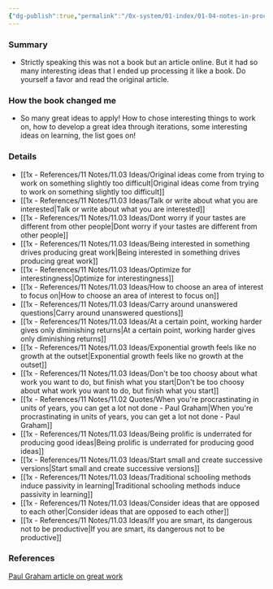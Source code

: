 ```yaml
---
{"dg-publish":true,"permalink":"/0x-system/01-index/01-04-notes-in-process/how-to-do-great-work-paul-graham/","title":"How to Do Great Work - Paul Graham","created":"2024-10-08T22:24:34.260+03:00","updated":"2024-10-13T08:49:34.757+03:00"}
---
```



### Summary
- Strictly speaking this was not a book but an article online. But it had so many interesting ideas that I ended up processing it like a book. Do yourself a favor and read the original article.

### How the book changed me
- So many great ideas to apply! How to chose interesting things to work on, how to develop a great idea through iterations, some interesting ideas on learning, the list goes on!

### Details
- [[1x - References/11 Notes/11.03 Ideas/Original ideas come from trying to work on something slightly too difficult\|Original ideas come from trying to work on something slightly too difficult]]
- [[1x - References/11 Notes/11.03 Ideas/Talk or write about what you are interested\|Talk or write about what you are interested]]
- [[1x - References/11 Notes/11.03 Ideas/Dont worry if your tastes are different from other people\|Dont worry if your tastes are different from other people]]
- [[1x - References/11 Notes/11.03 Ideas/Being interested in something drives producing great work\|Being interested in something drives producing great work]]
- [[1x - References/11 Notes/11.03 Ideas/Optimize for interestingness\|Optimize for interestingness]]
- [[1x - References/11 Notes/11.03 Ideas/How to choose an area of interest to focus on\|How to choose an area of interest to focus on]]
- [[1x - References/11 Notes/11.03 Ideas/Carry around unanswered questions\|Carry around unanswered questions]]
- [[1x - References/11 Notes/11.03 Ideas/At a certain point, working harder gives only diminishing returns\|At a certain point, working harder gives only diminishing returns]]
- [[1x - References/11 Notes/11.03 Ideas/Exponential growth feels like no growth at the outset\|Exponential growth feels like no growth at the outset]]
- [[1x - References/11 Notes/11.03 Ideas/Don't be too choosy about what work you want to do, but finish what you start\|Don't be too choosy about what work you want to do, but finish what you start]]
- [[1x - References/11 Notes/11.02 Quotes/When you're procrastinating in units of years, you can get a lot not done - Paul Graham\|When you're procrastinating in units of years, you can get a lot not done - Paul Graham]]
- [[1x - References/11 Notes/11.03 Ideas/Being prolific is underrated for producing good ideas\|Being prolific is underrated for producing good ideas]]
- [[1x - References/11 Notes/11.03 Ideas/Start small and create successive versions\|Start small and create successive versions]]
- [[1x - References/11 Notes/11.03 Ideas/Traditional schooling methods induce passivity in learning\|Traditional schooling methods induce passivity in learning]]
- [[1x - References/11 Notes/11.03 Ideas/Consider ideas that are opposed to each other\|Consider ideas that are opposed to each other]]
- [[1x - References/11 Notes/11.03 Ideas/If you are smart, its dangerous not to be productive\|If you are smart, its dangerous not to be productive]]


### References
[Paul Graham article on great work](https://www.paulgraham.com/greatwork.html)


